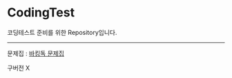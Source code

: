 # CodingTest
코딩테스트 준비를 위한 Repository입니다.

---
문제집 : [바킹독 문제집](https://www.acmicpc.net/workbook/by/BaaaaaaaaaaarkingDog)  

구버전 X